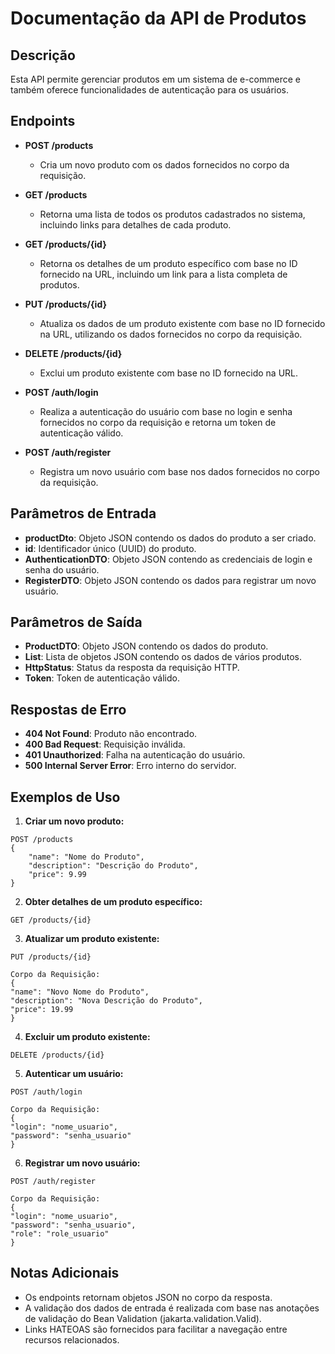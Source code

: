 # Documentação da API de Produtos

## Descrição
Esta API permite gerenciar produtos em um sistema de e-commerce e também oferece funcionalidades de autenticação para os usuários.

## Endpoints
- **POST /products**
  - Cria um novo produto com os dados fornecidos no corpo da requisição.
  
- **GET /products**
  - Retorna uma lista de todos os produtos cadastrados no sistema, incluindo links para detalhes de cada produto.
  
- **GET /products/{id}**
  - Retorna os detalhes de um produto específico com base no ID fornecido na URL, incluindo um link para a lista completa de produtos.
  
- **PUT /products/{id}**
  - Atualiza os dados de um produto existente com base no ID fornecido na URL, utilizando os dados fornecidos no corpo da requisição.
  
- **DELETE /products/{id}**
  - Exclui um produto existente com base no ID fornecido na URL.
  
- **POST /auth/login**
  - Realiza a autenticação do usuário com base no login e senha fornecidos no corpo da requisição e retorna um token de autenticação válido.
  
- **POST /auth/register**
  - Registra um novo usuário com base nos dados fornecidos no corpo da requisição.

## Parâmetros de Entrada
- **productDto**: Objeto JSON contendo os dados do produto a ser criado.
- **id**: Identificador único (UUID) do produto.
- **AuthenticationDTO**: Objeto JSON contendo as credenciais de login e senha do usuário.
- **RegisterDTO**: Objeto JSON contendo os dados para registrar um novo usuário.

## Parâmetros de Saída
- **ProductDTO**: Objeto JSON contendo os dados do produto.
- **List<ProductDTO>**: Lista de objetos JSON contendo os dados de vários produtos.
- **HttpStatus**: Status da resposta da requisição HTTP.
- **Token**: Token de autenticação válido.

## Respostas de Erro
- **404 Not Found**: Produto não encontrado.
- **400 Bad Request**: Requisição inválida.
- **401 Unauthorized**: Falha na autenticação do usuário.
- **500 Internal Server Error**: Erro interno do servidor.

## Exemplos de Uso

1. **Criar um novo produto:**

```
POST /products
{
    "name": "Nome do Produto",
    "description": "Descrição do Produto",
    "price": 9.99
}
```
2. **Obter detalhes de um produto específico:**
```
GET /products/{id}
```

3. **Atualizar um produto existente:**
```
PUT /products/{id}

Corpo da Requisição:
{
"name": "Novo Nome do Produto",
"description": "Nova Descrição do Produto",
"price": 19.99
}
```

4. **Excluir um produto existente:**
```
DELETE /products/{id}
```

5. **Autenticar um usuário:**
```
POST /auth/login

Corpo da Requisição:
{
"login": "nome_usuario",
"password": "senha_usuario"
}
```

6. **Registrar um novo usuário:**
```
POST /auth/register

Corpo da Requisição:
{
"login": "nome_usuario",
"password": "senha_usuario",
"role": "role_usuario"
}
```

## Notas Adicionais
- Os endpoints retornam objetos JSON no corpo da resposta.
- A validação dos dados de entrada é realizada com base nas anotações de validação do Bean Validation (jakarta.validation.Valid).
- Links HATEOAS são fornecidos para facilitar a navegação entre recursos relacionados.
